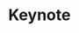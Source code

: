 ---
sequence_id: 2
speaker: Guy van den Broeck
webpage: https://web.cs.ucla.edu/~guyvdb/
title: Keynote
time: 09:45 - 11:00
affil: UCLA
affil_link: https://www.ucla.edu/
---